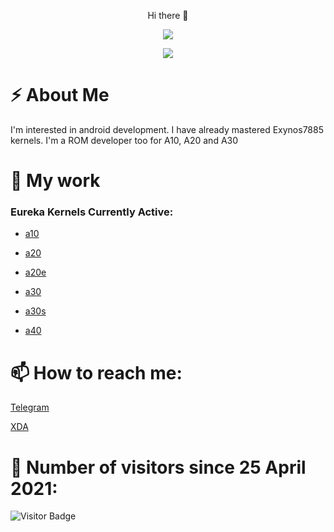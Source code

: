 <p align="center">
  Hi there 👋
</p>

<!--
**Chatur27/Chatur27** is a ✨ _special_ ✨ repository because its `README.md` (this file) appears on your GitHub profile.

Here are some ideas to get you started:

- 🔭 I’m currently working on ...
- 🌱 I’m currently learning ...
- 👯 I’m looking to collaborate on ...
- 🤔 I’m looking for help with ...
- 💬 Ask me about ...
- 📫 How to reach me: ...
- 😄 Pronouns: ...
- ⚡ Fun fact: ...

[![Chatur's github stats](https://github-readme-stats.vercel.app/api?username=Chatur27&show_icons=true&theme=cobalt&count_private=true)](https://github.com/Chatur27) 
-->

<p align="center">
  <img align="center" src="https://github-readme-stats.vercel.app/api?username=Chatur27&show_icons=true&theme=cobalt&count_private=true"/>
</p>


<p align="center" >   
  <img  src="https://github-readme-stats.vercel.app/api/top-langs/?username=chatur27&&show_icons=true&theme=radical"/>
</p>

# ⚡ About Me
I'm interested in android development. I have already mastered Exynos7885 kernels.
I'm a ROM developer too for A10, A20 and A30


# 🔭 My work

### Eureka Kernels Currently Active:

- [a10](https://github.com/Chatur27/Eureka-kernel-for-SM-A105-Q)

- [a20](https://github.com/Chatur27/Eureka-kernel-for-SM-A105-Q)

- [a20e](https://github.com/Chatur27/Eureka-kernel-for-SM-A105-Q)

- [a30](https://github.com/Chatur27/Eureka-kernel-for-SM-A105-Q)

- [a30s](https://github.com/Chatur27/Eureka-kernel-for-SM-A105-Q)

- [a40](https://github.com/Chatur27/Eureka-kernel-for-SM-A105-Q)


# 📫 How to reach me:

[Telegram](https://t.me/chatur2709)

[XDA](https://forum.xda-developers.com/m/chatur27.10997227/)


# 🤔 Number of visitors since 25 April 2021:
![Visitor Badge](https://visitor-badge.laobi.icu/badge?page_id=chatur27.chatur27)
